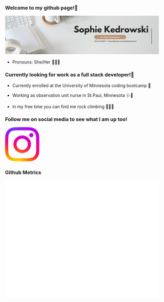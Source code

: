 ### Welcome to my github page!🍋

![banner](images/Banner.png)

- Pronouns: She/Her 💁🏼‍♀️


### Currently looking for work as a full stack developer!🌟
- Currently enrolled at the University of Minnesota coding bootcamp 📱

- Working as observation unit nurse in St.Paul, Minnesota 🩺🩻

- In my free time you can find me rock climbing 🧗🏼‍♀️

### Follow me on social media to see what I am up too!
[![instagram](images/miniinsta.png)](https://www.instagram.com/skophssoph/)

### Github Metrics
![Metrics](/github-metrics.svg)



<!--
**sophiekedrowski/sophiekedrowski** is a ✨ _special_ ✨ repository because its `README.md` (this file) appears on your GitHub profile.

Here are some ideas to get you started:

- 🔭 I’m currently working on ...
- 🌱 I’m currently learning ...
- 👯 I’m looking to collaborate on ...
- 🤔 I’m looking for help with ...
- 💬 Ask me about ...
- 📫 How to reach me: ...
- 😄 Pronouns: ...
- ⚡ Fun fact: ...
-->
